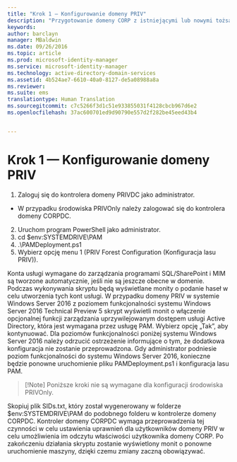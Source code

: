```yaml
---
title: "Krok 1 — Konfigurowanie domeny PRIV"
description: "Przygotowanie domeny CORP z istniejącymi lub nowymi tożsamościami, które mają być zarządzane za pomocą programu Privileged Identity Manager, z użyciem skryptów"
keywords: 
author: barclayn
manager: MBaldwin
ms.date: 09/26/2016
ms.topic: article
ms.prod: microsoft-identity-manager
ms.service: microsoft-identity-manager
ms.technology: active-directory-domain-services
ms.assetid: 4b524ae7-6610-40a0-8127-de5a08988a8a
ms.reviewer: 
ms.suite: ems
translationtype: Human Translation
ms.sourcegitcommit: c7c5266f3d1c51e933855031f4128cbcb967d6e2
ms.openlocfilehash: 37ac600701ed9d90790e557d2f282be45eed43b4


---
```

# Krok 1 — Konfigurowanie domeny PRIV

1. Zaloguj się do kontrolera domeny PRIVDC jako administrator.
  * W przypadku środowiska PRIVOnly należy zalogować się do kontrolera domeny CORPDC.
2. Uruchom program PowerShell jako administrator.
3. cd $env:SYSTEMDRIVE\PAM
4. .\PAMDeployment.ps1
5. Wybierz opcję menu 1 (PRIV Forest Configuration (Konfiguracja lasu PRIV)).


Konta usługi wymagane do zarządzania programami SQL/SharePoint i MIM są tworzone automatycznie, jeśli nie są jeszcze obecne w domenie. Podczas wykonywania skryptu będą wyświetlane monity o podanie haseł w celu utworzenia tych kont usługi.
W przypadku domeny PRIV w systemie Windows Server 2016 z poziomem funkcjonalności systemu Windows Server 2016 Technical Preview 5 skrypt wyświetli monit o włączenie opcjonalnej funkcji zarządzania uprzywilejowanym dostępem usługi Active Directory, która jest wymagana przez usługę PAM. Wybierz opcję „Tak”, aby kontynuować.
Dla poziomów funkcjonalności poniżej systemu Windows Server 2016 należy odrzucić ostrzeżenie informujące o tym, że dodatkowa konfiguracja nie zostanie przeprowadzona. Gdy administrator podniesie poziom funkcjonalności do systemu Windows Server 2016, konieczne będzie ponowne uruchomienie pliku PAMDeployment.ps1 i konfiguracja lasu PAM.

>[!Note] Poniższe kroki nie są wymagane dla konfiguracji środowiska PRIVOnly.

Skopiuj plik SIDs.txt, który został wygenerowany w folderze $env:SYSTEMDRIVE\PAM do podobnego folderu w kontrolerze domeny CORPDC. Kontroler domeny CORPDC wymaga przeprowadzenia tej czynności w celu ustawienia uprawnień dla użytkowników domeny PRIV w celu umożliwienia im odczytu właściwości użytkownika domeny CORP.
Po zakończeniu działania skryptu zostanie wyświetlony monit o ponowne uruchomienie maszyny, dzięki czemu zmiany zaczną obowiązywać.



<!--HONumber=Sep16_HO4-->


